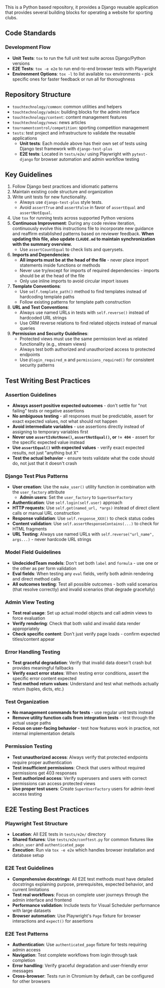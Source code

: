 This is a Python based repository, it provides a Django reusable application that provides several building blocks for operating a website for sporting clubs.

## Code Standards

### Development Flow

- **Unit Tests**: `tox` to run the full unit test suite across Django/Python versions
- **E2E Tests**: `tox -e e2e` to run end-to-end browser tests with Playwright
- **Environment Options**: `tox -l` to list available `tox` environments - pick specific ones for faster feedback or run all for thoroughness

## Repository Structure

- `touchtechnology/common`: common utilities and helpers
- `touchtechnology/admin`: building blocks for the admin interface
- `touchtechnology/content`: content management features
- `touchtechnology/news`: news articles
- `tournamentcontrol/competition`: sporting competition management
- `tests`: test project and infrastructure to validate the reusable applications
    - **Unit tests**: Each module above has their own set of tests using Django test framework with `django-test-plus`
    - **E2E tests**: Located in `tests/e2e/` using Playwright with `pytest-django` for browser automation and admin workflow testing

## Key Guidelines

1. Follow Django best practices and idiomatic patterns
2. Maintain existing code structure and organization
3. Write unit tests for new functionality.
    - Always use `django-test-plus` style tests.
    - Avoid `assertTrue` and `assertFalse` in favor of `assertEqual` and `assertNotEqual`.
4. Use `tox` for running tests across supported Python versions
5. **Continuous Improvement**: During any code review iteration, continuously evolve this instructions file to incorporate new guidance and reaffirm established patterns based on reviewer feedback. **When updating this file, also update `CLAUDE.md` to maintain synchronization with the summary overview.**
    - Use `assertCountEqual` to check lists and querysets.
6. **Imports and Dependencies**: 
    - **All imports must be at the head of the file** - never place import statements inside functions or methods
    - Never use try/except for imports of required dependencies - imports should be at the head of the file
    - Only use inline imports to avoid circular import issues
7. **Template Conventions**:
    - Use `self.template_path()` method to find templates instead of hardcoding template paths
    - Follow existing patterns for template path construction
8. **URL and Test Conventions**:
    - Always use named URLs in tests with `self.reverse()` instead of hardcoded URL strings
    - Use ORM reverse relations to find related objects instead of manual queries
9. **Permission and Security Guidelines**:
    - Protected views must use the same permission level as related functionality (e.g., stream views)
    - Always test both authorized and unauthorized access to protected endpoints
    - Use `@login_required_m` and `permissions_required()` for consistent security patterns

## Test Writing Best Practices

### Assertion Guidelines
- **Always assert positive expected outcomes** - don't settle for "not failing" tests or negative assertions
- **No ambiguous testing** - all responses must be predictable, assert for exact expected values, not what should not happen
- **Avoid intermediate variables** - use assertions directly instead of assigning to temporary variables first
- **Never use `assertIsNotNone()`, `assertNotEqual()`, or `!= 404`** - assert for the specific expected value instead
- **Use `assertEqual()` with expected values** - verify exact expected results, not just "anything but X"
- **Test the actual behavior** - ensure tests validate what the code should do, not just that it doesn't crash

### Django Test Plus Patterns
- **User creation**: Use the `make_user()` utility function in combination with the `user_factory` attribute
  - **Admin users**: Set the `user_factory` to `SuperUserFactory`
- **Authentication**: Use `self.login(self.user)` approach 
- **HTTP requests**: Use `self.get(named_url, *args)` instead of direct client calls or manual URL construction
- **Response validation**: Use `self.response_XXX()` to check status codes
- **Content validation**: Use `self.assertResponseContains(...)` to check for HTML fragments
- **URL Testing**: Always use named URLs with `self.reverse("url_name", args...)` - never hardcode URL strings

### Model Field Guidelines
- **UndecidedTeam models**: Don't set both `label` and `formula` - use one or the other as per form validation
- **Eval fields**: When testing any `eval` fields, verify both admin rendering and direct method calls
- **All outcomes testing**: Test all possible outcomes - both valid scenarios (that resolve correctly) and invalid scenarios (that degrade gracefully)

### Admin View Testing
- **Test real usage**: Set up actual model objects and call admin views to force evaluation
- **Verify rendering**: Check that both valid and invalid data render appropriately
- **Check specific content**: Don't just verify page loads - confirm expected titles/content appear

### Error Handling Testing
- **Test graceful degradation**: Verify that invalid data doesn't crash but provides meaningful fallbacks
- **Verify exact error states**: When testing error conditions, assert the specific error content expected
- **Test method return values**: Understand and test what methods actually return (tuples, dicts, etc.)

### Test Organization
- **No management commands for tests** - use regular unit tests instead
- **Remove utility function calls from integration tests** - test through the actual usage paths
- **Focus on user-facing behavior** - test how features work in practice, not internal implementation details

### Permission Testing
- **Test unauthorized access**: Always verify that protected endpoints require proper authentication
- **Test insufficient permissions**: Check that users without required permissions get 403 responses
- **Test authorized access**: Verify superusers and users with correct permissions can access protected views
- **Use proper test users**: Create `SuperUserFactory` users for admin-level access testing

## E2E Testing Best Practices

### Playwright Test Structure
- **Location**: All E2E tests in `tests/e2e/` directory
- **Shared fixtures**: Use `tests/e2e/conftest.py` for common fixtures like `admin_user` and `authenticated_page`
- **Execution**: Run via `tox -e e2e` which handles browser installation and database setup

### E2E Test Guidelines  
- **Comprehensive docstrings**: All E2E test methods must have detailed docstrings explaining purpose, prerequisites, expected behavior, and current limitations
- **Test real workflows**: Focus on complete user journeys through the admin interface and frontend
- **Performance validation**: Include tests for Visual Scheduler performance with large datasets
- **Browser automation**: Use Playwright's `Page` fixture for browser interactions and `expect()` for assertions

### E2E Test Patterns
- **Authentication**: Use `authenticated_page` fixture for tests requiring admin access
- **Navigation**: Test complete workflows from login through task completion
- **Error handling**: Verify graceful degradation and user-friendly error messages
- **Cross-browser**: Tests run in Chromium by default, can be configured for other browsers
